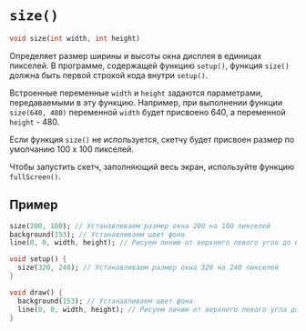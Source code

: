 # `size()`

```dart
void size(int width, int height)
```

Определяет размер ширины и высоты окна дисплея в единицах пикселей.
В программе, содержащей функцию `setup()`, функция `size()` должна быть первой строкой кода внутри `setup()`.

Встроенные переменные `width` и `height` задаются параметрами, передаваемыми в эту функцию.
Например, при выполнении функции `size(640, 480)` переменной `width` будет присвоено 640, а переменной `height` - 480.

Если функция `size()` не используется, скетчу будет присвоен размер по умолчанию 100 x 100 пикселей.

Чтобы запустить скетч, заполняющий весь экран, используйте функцию `fullScreen()`.


## Пример

```dart
size(200, 100); // Устанавливаем размер окна 200 на 100 пикселей
background(153); // Устанавливаем цвет фона
line(0, 0, width, height); // Рисуем линию от верхнего левого угла до нижнего правого угла
```

```dart
void setup() {
  size(320, 240); // Устанавливаем размер окна 320 на 240 пикселей
}

void draw() {
  background(153); // Устанавливаем цвет фона
  line(0, 0, width, height); // Рисуем линию от верхнего левого угла до нижнего правого угла
}
```